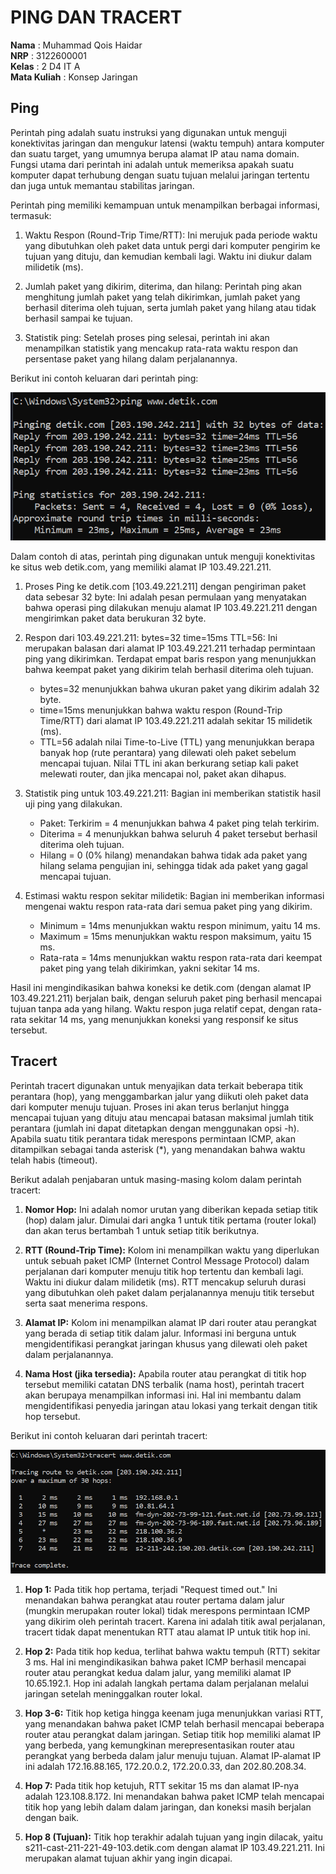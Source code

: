 # PING DAN TRACERT
**Nama** : Muhammad Qois Haidar </br>
**NRP** : 3122600001 </br>
**Kelas** : 2 D4 IT A </br>
**Mata Kuliah** : Konsep Jaringan </br>
## Ping

Perintah ping adalah suatu instruksi yang digunakan untuk menguji konektivitas jaringan dan mengukur latensi (waktu tempuh) antara komputer dan suatu target, yang umumnya berupa alamat IP atau nama domain. Fungsi utama dari perintah ini adalah untuk memeriksa apakah suatu komputer dapat terhubung dengan suatu tujuan melalui jaringan tertentu dan juga untuk memantau stabilitas jaringan.

Perintah ping memiliki kemampuan untuk menampilkan berbagai informasi, termasuk:

1. Waktu Respon (Round-Trip Time/RTT): Ini merujuk pada periode waktu yang dibutuhkan oleh paket data untuk pergi dari komputer pengirim ke tujuan yang dituju, dan kemudian kembali lagi. Waktu ini diukur dalam milidetik (ms).

2. Jumlah paket yang dikirim, diterima, dan hilang: Perintah ping akan menghitung jumlah paket yang telah dikirimkan, jumlah paket yang berhasil diterima oleh tujuan, serta jumlah paket yang hilang atau tidak berhasil sampai ke tujuan.

3. Statistik ping: Setelah proses ping selesai, perintah ini akan menampilkan statistik yang mencakup rata-rata waktu respon dan persentase paket yang hilang dalam perjalanannya.

Berikut ini contoh keluaran dari perintah ping:

<div align="center">
<img src="assets/ping.png">
</div>

Dalam contoh di atas, perintah ping digunakan untuk menguji konektivitas ke situs web detik.com, yang memiliki alamat IP 103.49.221.211.

1. Proses Ping ke detik.com [103.49.221.211] dengan pengiriman paket data sebesar 32 byte: Ini adalah pesan permulaan yang menyatakan bahwa operasi ping dilakukan menuju alamat IP 103.49.221.211 dengan mengirimkan paket data berukuran 32 byte.

2. Respon dari 103.49.221.211: bytes=32 time=15ms TTL=56: Ini merupakan balasan dari alamat IP 103.49.221.211 terhadap permintaan ping yang dikirimkan. Terdapat empat baris respon yang menunjukkan bahwa keempat paket yang dikirim telah berhasil diterima oleh tujuan.
   - bytes=32 menunjukkan bahwa ukuran paket yang dikirim adalah 32 byte.
   - time=15ms menunjukkan bahwa waktu respon (Round-Trip Time/RTT) dari alamat IP 103.49.221.211 adalah sekitar 15 milidetik (ms).
   - TTL=56 adalah nilai Time-to-Live (TTL) yang menunjukkan berapa banyak hop (rute perantara) yang dilewati oleh paket sebelum mencapai tujuan. Nilai TTL ini akan berkurang setiap kali paket melewati router, dan jika mencapai nol, paket akan dihapus.

3. Statistik ping untuk 103.49.221.211: Bagian ini memberikan statistik hasil uji ping yang dilakukan.
   - Paket: Terkirim = 4 menunjukkan bahwa 4 paket ping telah terkirim.
   - Diterima = 4 menunjukkan bahwa seluruh 4 paket tersebut berhasil diterima oleh tujuan.
   - Hilang = 0 (0% hilang) menandakan bahwa tidak ada paket yang hilang selama pengujian ini, sehingga tidak ada paket yang gagal mencapai tujuan.

4. Estimasi waktu respon sekitar milidetik: Bagian ini memberikan informasi mengenai waktu respon rata-rata dari semua paket ping yang dikirim.
   - Minimum = 14ms menunjukkan waktu respon minimum, yaitu 14 ms.
   - Maximum = 15ms menunjukkan waktu respon maksimum, yaitu 15 ms.
   - Rata-rata = 14ms menunjukkan waktu respon rata-rata dari keempat paket ping yang telah dikirimkan, yakni sekitar 14 ms.

Hasil ini mengindikasikan bahwa koneksi ke detik.com (dengan alamat IP 103.49.221.211) berjalan baik, dengan seluruh paket ping berhasil mencapai tujuan tanpa ada yang hilang. Waktu respon juga relatif cepat, dengan rata-rata sekitar 14 ms, yang menunjukkan koneksi yang responsif ke situs tersebut.

## Tracert

Perintah tracert digunakan untuk menyajikan data terkait beberapa titik perantara (hop), yang menggambarkan jalur yang diikuti oleh paket data dari komputer menuju tujuan. Proses ini akan terus berlanjut hingga mencapai tujuan yang dituju atau mencapai batasan maksimal jumlah titik perantara (jumlah ini dapat ditetapkan dengan menggunakan opsi -h). Apabila suatu titik perantara tidak merespons permintaan ICMP, akan ditampilkan sebagai tanda asterisk (*), yang menandakan bahwa waktu telah habis (timeout).

Berikut adalah penjabaran untuk masing-masing kolom dalam perintah tracert:

1. **Nomor Hop:** Ini adalah nomor urutan yang diberikan kepada setiap titik (hop) dalam jalur. Dimulai dari angka 1 untuk titik pertama (router lokal) dan akan terus bertambah 1 untuk setiap titik berikutnya.

2. **RTT (Round-Trip Time):** Kolom ini menampilkan waktu yang diperlukan untuk sebuah paket ICMP (Internet Control Message Protocol) dalam perjalanan dari komputer menuju titik hop tertentu dan kembali lagi. Waktu ini diukur dalam milidetik (ms). RTT mencakup seluruh durasi yang dibutuhkan oleh paket dalam perjalanannya menuju titik tersebut serta saat menerima respons.

3. **Alamat IP:** Kolom ini menampilkan alamat IP dari router atau perangkat yang berada di setiap titik dalam jalur. Informasi ini berguna untuk mengidentifikasi perangkat jaringan khusus yang dilewati oleh paket dalam perjalanannya.

4. **Nama Host (jika tersedia):** Apabila router atau perangkat di titik hop tersebut memiliki catatan DNS terbalik (nama host), perintah tracert akan berupaya menampilkan informasi ini. Hal ini membantu dalam mengidentifikasi penyedia jaringan atau lokasi yang terkait dengan titik hop tersebut.

Berikut ini contoh keluaran dari perintah tracert:

<div align="center">
<img src="assets/tracert.png">
</div>

1. **Hop 1:** Pada titik hop pertama, terjadi "Request timed out." Ini menandakan bahwa perangkat atau router pertama dalam jalur (mungkin merupakan router lokal) tidak merespons permintaan ICMP yang dikirim oleh perintah tracert. Karena ini adalah titik awal perjalanan, tracert tidak dapat menentukan RTT atau alamat IP untuk titik hop ini.

2. **Hop 2:** Pada titik hop kedua, terlihat bahwa waktu tempuh (RTT) sekitar 3 ms. Hal ini mengindikasikan bahwa paket ICMP berhasil mencapai router atau perangkat kedua dalam jalur, yang memiliki alamat IP 10.65.192.1. Hop ini adalah langkah pertama dalam perjalanan melalui jaringan setelah meninggalkan router lokal.

3. **Hop 3-6:** Titik hop ketiga hingga keenam juga menunjukkan variasi RTT, yang menandakan bahwa paket ICMP telah berhasil mencapai beberapa router atau perangkat dalam jaringan. Setiap titik hop memiliki alamat IP yang berbeda, yang kemungkinan merepresentasikan router atau perangkat yang berbeda dalam jalur menuju tujuan. Alamat IP-alamat IP ini adalah 172.16.88.165, 172.20.0.2, 172.20.0.33, dan 202.80.208.34.

4. **Hop 7:** Pada titik hop ketujuh, RTT sekitar 15 ms dan alamat IP-nya adalah 123.108.8.172. Ini menandakan bahwa paket ICMP telah mencapai titik hop yang lebih dalam dalam jaringan, dan koneksi masih berjalan dengan baik.

5. **Hop 8 (Tujuan):** Titik hop terakhir adalah tujuan yang ingin dilacak, yaitu s211-cast-211-221-49-103.detik.com dengan alamat IP 103.49.221.211. Ini merupakan alamat tujuan akhir yang ingin dicapai.